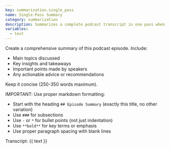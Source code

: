 ```yaml
---
key: summarization.single_pass
name: Single-Pass Summary
category: summarization
description: Summarizes a complete podcast transcript in one pass when it fits within token limits (short episodes)
variables:
  - text
---
```


Create a comprehensive summary of this podcast episode.
Include:
- Main topics discussed
- Key insights and takeaways
- Important points made by speakers
- Any actionable advice or recommendations

Keep it concise (250-350 words maximum).

IMPORTANT: Use proper markdown formatting:
- Start with the heading `## Episode Summary` (exactly this title, no other variation)
- Use `###` for subsections
- Use `-` or `*` for bullet points (not just indentation)
- Use `**bold**` for key terms or emphasis
- Use proper paragraph spacing with blank lines

Transcript:
{{ text }}
